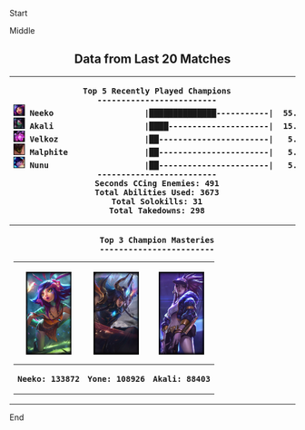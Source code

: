 

Start



Middle

<!---LOL-STATS-START-HERE--->
<h2 align='center'> Data from Last 20 Matches </h2><table align='center'><tr></tr><tr><th><pre>Top 5 Recently Played Champions
-------------------------
<img src='readme-lol-items/Neeko.png' alt='drawing' width='20'/> Neeko                   |██████████████-----------|  55.00%
<img src='readme-lol-items/Akali.png' alt='drawing' width='20'/> Akali                   |████---------------------|  15.00%
<img src='readme-lol-items/Velkoz.png' alt='drawing' width='20'/> Velkoz                  |██-----------------------|   5.00%
<img src='readme-lol-items/Malphite.png' alt='drawing' width='20'/> Malphite                |██-----------------------|   5.00%
<img src='readme-lol-items/Nunu.png' alt='drawing' width='20'/> Nunu                    |██-----------------------|   5.00%
-------------------------
Seconds CCing Enemies: 491
Total Abilities Used: 3673
Total Solokills: 31
Total Takedowns: 298
</pre></th><th><pre>Last Played
-----------
<img align='center' src='readme-lol-items/Velkoz_0.png' alt='drawing' width='80'/>
</pre></th></tr>
<tr></tr>
<tr><th><pre>Top 3 Champion Masteries
------------------------</pre><table align='center'>
<tr></tr>
<tr>
<th><pre><img align='center' src='readme-lol-items/Neeko_0.png' alt='drawing' width='80'/></pre></th>
<th><pre><img align='center' src='readme-lol-items/Yone_19.png' alt='drawing' width='80'/></pre></th>
<th><pre><img align='center' src='readme-lol-items/Akali_9.png' alt='drawing' width='80'/></pre></th>
</tr>
<tr></tr>
<tr>
<th><pre>Neeko: 133872</pre></th><th><pre>Yone: 108926</pre></th><th><pre>Akali: 88403</pre></th></tr>
</table>
</th></tr></table>
<!---LOL-STATS-END-HERE--->






End





